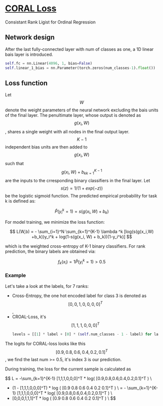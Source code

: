 # [CORAL Loss](https://arxiv.org/pdf/1901.07884.pdf)

Consistant Rank Ligist for Ordinal Regression

## Network design

After the last fully-connected layer with num of classes as one, a 1D linear bais layer is introduced.

```python
self.fc = nn.Linear(4096, 1, bias=False)
self.linear_1_bias = nn.Parameter(torch.zeros(num_classes-1).float())
```

## Loss function

Let $$W$$ denote the weight parameters of the neural network excluding the bais units of the final layer. The penultimate layer, whose output is denoted as $$g(x_i,W)$$, shares a single weight with all nodes in the final output layer. $$K-1$$ independent bias units are then added to $$g(x_i, W)$$ such that $${g(x_i, W)+b_k}_{k=1}^{K-1}$$ are the inputs to the crresponding binary classifiers in the final layer. Let $$s(z)=1/(1+exp(-z))$$ be the logistic sigmoid function. The predicted empirical probability for task k is defined as:

$$
\hat{P}(y_i^k=1) = s(g(x_i, W) +b_k)
$$

For model training, we minimize the loss function:

$$
L(W,b) = - \sum_{i=1}^N \sum_{k=1}^{K-1} \lambda ^k [log(s(g(x_i,W) +b_k))y_i^k + log(1-s(g(x_i,
W) + b_k))(1-y_i^k)]
$$

which is the weighted cross-entropy of K-1 binary classifiers. For rank prediction, the binary labels are obtained via:

$$
f_k(x_i) = 1{ \hat{P}(y_i^k=1) > 0.5 }
$$

### Example

Let's take a look at the labels, for 7 ranks:

- Cross-Entropy, the one hot encoded label for class 3 is denoted as $$[0,0,1,0,0,0,0]^T$$,
- CROAL-Loss, it's $$[1,1,1,0,0,0 ]^T$$
  ```python
  levels = [[1] * label + [0] * (self.num_classes - 1 - label) for label in batch_y]
  ```

The logits for CORAL-loss looks like this $$[0.9, 0.8, 0.6, 0.4, 0.2, 0.1]^T$$, we find the last num >= 0.5, it's index 3 is our prediction.

During training, the loss for the current sample is calculated as

$$
L = -\sum_{k=1}^{K-1} [1,1,1,0,0,0]^T * log( [0.9,0.8,0.6,0.4,0.2,0.1]^T ) \\
+ (1 - [1,1,1,0,0,0]^T) * log ( [0.9 0.8 0.6 0.4 0.2 0.1]^T ) \\
= - \sum_{k=1}^{K-1} [1,1,1,0,0,0]^T * log( [0.9,0.8,0.6,0.4,0.2,0.1]^T ) \\
+ [0,0,0,1,1,1]^T * log ( [0.9 0.8 0.6 0.4 0.2 0.1]^T ) \\
$$
